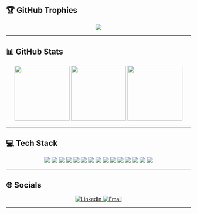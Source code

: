 

## 🏆 GitHub Trophies

<div align="center">
  <img src="https://github-profile-trophy.vercel.app/?username=lloydestrada&theme=radical&no-frame=false&no-bg=false&margin-w=4"/>
</div>

---

## 📊 GitHub Stats

<div align="center">
  <img src="https://github-readme-stats.vercel.app/api?username=lloydestrada&theme=dark&hide_border=false&include_all_commits=true&count_private=false" height="150"/>
  <img src="https://nirzak-streak-stats.vercel.app/?user=lloydestrada&theme=dark&hide_border=false" height="150"/>
  <img src="https://github-readme-stats.vercel.app/api/top-langs/?username=lloydestrada&theme=dark&hide_border=false&layout=compact" height="150"/>
</div>

---

## 💻 Tech Stack

<div align="center">

  <img src="https://img.shields.io/badge/c%23-%23239120.svg?style=for-the-badge&logo=csharp&logoColor=white"/>
  <img src="https://img.shields.io/badge/java-%23ED8B00.svg?style=for-the-badge&logo=openjdk&logoColor=white"/>
  <img src="https://img.shields.io/badge/html5-%23E34F26.svg?style=for-the-badge&logo=html5&logoColor=white"/>
  <img src="https://img.shields.io/badge/css3-%231572B6.svg?style=for-the-badge&logo=css3&logoColor=white"/>
  <img src="https://img.shields.io/badge/javascript-%23323330.svg?style=for-the-badge&logo=javascript&logoColor=%23F7DF1E"/>
  <img src="https://img.shields.io/badge/python-3670A0?style=for-the-badge&logo=python&logoColor=ffdd54"/>
  <img src="https://img.shields.io/badge/php-%23777BB4.svg?style=for-the-badge&logo=php&logoColor=white"/>
  <img src="https://img.shields.io/badge/vue.js-%2335495e.svg?style=for-the-badge&logo=vuedotjs&logoColor=%234FC08D"/>
  <img src="https://img.shields.io/badge/numpy-%23013243.svg?style=for-the-badge&logo=numpy&logoColor=white"/>
  <img src="https://img.shields.io/badge/pandas-%23150458.svg?style=for-the-badge&logo=pandas&logoColor=white"/>
  <img src="https://img.shields.io/badge/Matplotlib-%23ffffff.svg?style=for-the-badge&logo=Matplotlib&logoColor=black"/>
  <img src="https://img.shields.io/badge/scikit--learn-%23F7931E.svg?style=for-the-badge&logo=scikit-learn&logoColor=white"/>
  <img src="https://img.shields.io/badge/Keras-%23D00000.svg?style=for-the-badge&logo=Keras&logoColor=white"/>
  <img src="https://img.shields.io/badge/TensorFlow-%23FF6F00.svg?style=for-the-badge&logo=TensorFlow&logoColor=white"/>
  <img src="https://img.shields.io/badge/git-%23F05033.svg?style=for-the-badge&logo=git&logoColor=white"/>

</div>

---

## 🌐 Socials

<div align="center">

  <a href="https://www.linkedin.com/in/johnlloydestrada/">
    <img src="https://img.shields.io/badge/LinkedIn-%230077B5.svg?logo=linkedin&logoColor=white" alt="LinkedIn"/>
  </a>
  
  <a href="mailto:iamlloydestrada@gmail.com">
    <img src="https://img.shields.io/badge/Email-D14836?logo=gmail&logoColor=white" alt="Email"/>
  </a>

</div>

---

